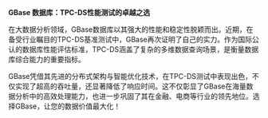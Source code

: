 **GBase 数据库：TPC-DS性能测试的卓越之选**

在大数据分析领域，GBase数据库以其强大的性能和稳定性脱颖而出。近期，在备受行业瞩目的TPC-DS基准测试中，GBase再次证明了自己的实力。作为国际公认的数据库性能评估标准，TPC-DS涵盖了复杂的多维数据查询场景，是衡量数据库综合能力的重要指标。

GBase凭借其先进的分布式架构与智能优化技术，在TPC-DS测试中表现出色，不仅实现了超高的吞吐量，还显著降低了响应时间。这不仅彰显了GBase在海量数据分析中的高效处理能力，也进一步巩固了其在金融、电商等行业的领先地位。选择GBase，让您的数据价值最大化！